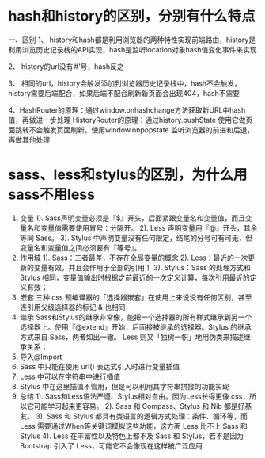 # hash和history的区别，分别有什么特点
一、区别
1、 history和hash都是利用浏览器的两种特性实现前端路由，history是利用浏览历史记录栈的API实现，hash是监听location对象hash值变化事件来实现

2、 history的url没有’#'号，hash反之

3、 相同的url，history会触发添加到浏览器历史记录栈中，hash不会触发，history需要后端配合，如果后端不配合刷新新页面会出现404，hash不需要

4、HashRouter的原理：通过window.onhashchange方法获取新URL中hash值，再做进一步处理 HistoryRouter的原理：通过history.pushState 使用它做页面跳转不会触发页面刷新，使用window.onpopstate 监听浏览器的前进和后退，再做其他处理
# sass、less和stylus的区别，为什么用sass不用less
1. 变量
1). Sass声明变量必须是『$』开头，后面紧跟变量名和变量值，而且变量名和变量值需要使用冒号：分隔开。
2). Less 声明变量用『@』开头，其余等同 Sass。
3). Stylus 中声明变量没有任何限定，结尾的分号可有可无，但变量名和变量值之间必须要有『等号』。
2. 作用域
1). Sass：三者最差，不存在全局变量的概念
2). Less：最近的一次更新的变量有效，并且会作用于全部的引用！
3). Stylus：Sass 的处理方式和 Stylus 相同，变量值输出时根据之前最近的一次定义计算，每次引用最近的定义有效；
3. 嵌套
三种 css 预编译器的「选择器嵌套」在使用上来说没有任何区别，甚至连引用父级选择器的标记 & 也相同
4. 继承
Sass和Stylus的继承非常像，能把一个选择器的所有样式继承到另一个选择器上。使用『@extend』开始，后面接被继承的选择器。Stylus 的继承方式来自 Sass，两者如出一辙。 Less 则又「独树一帜」地用伪类来描述继承关系；
5. 导入@Import
6. Sass 中只能在使用 url() 表达式引入时进行变量插值
7. Less 中可以在字符串中进行插值
8. Stylus 中在这里插值不管用，但是可以利用其字符串拼接的功能实现
9. 总结
1). Sass和Less语法严谨、Stylus相对自由。因为Less长得更像 css，所以它可能学习起来更容易。
2). Sass 和 Compass、Stylus 和 Nib 都是好基友。
3). Sass 和 Stylus 都具有类语言的逻辑方式处理：条件、循环等，而 Less 需要通过When等关键词模拟这些功能，这方面 Less 比不上 Sass 和 Stylus
4). Less 在丰富性以及特色上都不及 Sass 和 Stylus，若不是因为 Bootstrap 引入了 Less，可能它不会像现在这样被广泛应用
